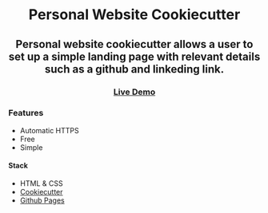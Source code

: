 <div align="center">

# Personal Website Cookiecutter

## Personal website cookiecutter allows a user to set up a simple landing page with relevant details such as a github and linkeding link.

### [Live Demo](https://vdoster.com) 

</div>

### Features
- Automatic HTTPS
- Free
- Simple

#### Stack
- HTML & CSS
- [Cookiecutter](https://cookiecutter.readthedocs.io/en/latest/)
- [Github Pages](https://pages.github.com/)

